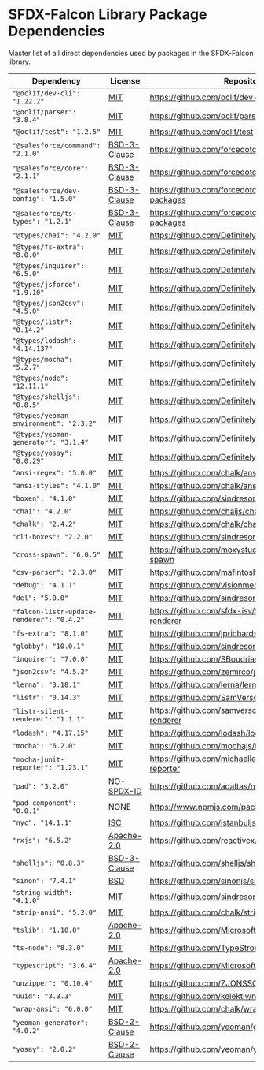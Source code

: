 # SFDX-Falcon Library Package Dependencies
Master list of all direct dependencies used by packages in the SFDX-Falcon library.

| Dependency | License | Repository |
| ---- | ---- | ----|
| `"@oclif/dev-cli": "1.22.2"`                  | [MIT](https://github.com/oclif/dev-cli/blob/master/LICENSE) | https://github.com/oclif/dev-cli |
| `"@oclif/parser": "3.8.4"`                    | [MIT](https://github.com/oclif/parser/blob/master/LICENSE) | https://github.com/oclif/parser |
| `"@oclif/test": "1.2.5"`                      | [MIT](https://github.com/oclif/test/blob/master/LICENSE) | https://github.com/oclif/test |
| `"@salesforce/command": "2.1.0"`              | [BSD-3-Clause](https://github.com/forcedotcom/cli-packages/blob/master/LICENSE.txt) | https://github.com/forcedotcom/cli-packages |
| `"@salesforce/core": "2.1.1"`                 | [BSD-3-Clause](https://github.com/forcedotcom/sfdx-core/blob/master/LICENSE.txt) | https://github.com/forcedotcom/sfdx-core |
| `"@salesforce/dev-config": "1.5.0"`           | [BSD-3-Clause](https://github.com/forcedotcom/sfdx-dev-packages/blob/master/LICENSE.txt) | https://github.com/forcedotcom/sfdx-dev-packages |
| `"@salesforce/ts-types": "1.2.1"`             | [BSD-3-Clause](https://github.com/forcedotcom/sfdx-dev-packages/blob/master/LICENSE.txt) | https://github.com/forcedotcom/sfdx-dev-packages |
| `"@types/chai": "4.2.0"`                      | [MIT](https://github.com/DefinitelyTyped/DefinitelyTyped/blob/master/LICENSE) | https://github.com/DefinitelyTyped/DefinitelyTyped |
| `"@types/fs-extra": "8.0.0"`                  | [MIT](https://github.com/DefinitelyTyped/DefinitelyTyped/blob/master/LICENSE) | https://github.com/DefinitelyTyped/DefinitelyTyped |
| `"@types/inquirer": "6.5.0"`                  | [MIT](https://github.com/DefinitelyTyped/DefinitelyTyped/blob/master/LICENSE) | https://github.com/DefinitelyTyped/DefinitelyTyped |
| `"@types/jsforce": "1.9.10"`                  | [MIT](https://github.com/DefinitelyTyped/DefinitelyTyped/blob/master/LICENSE) | https://github.com/DefinitelyTyped/DefinitelyTyped |
| `"@types/json2csv": "4.5.0"`                  | [MIT](https://github.com/DefinitelyTyped/DefinitelyTyped/blob/master/LICENSE) | https://github.com/DefinitelyTyped/DefinitelyTyped |
| `"@types/listr": "0.14.2"`                    | [MIT](https://github.com/DefinitelyTyped/DefinitelyTyped/blob/master/LICENSE) | https://github.com/DefinitelyTyped/DefinitelyTyped |
| `"@types/lodash": "4.14.137"`                 | [MIT](https://github.com/DefinitelyTyped/DefinitelyTyped/blob/master/LICENSE) | https://github.com/DefinitelyTyped/DefinitelyTyped |
| `"@types/mocha": "5.2.7"`                     | [MIT](https://github.com/DefinitelyTyped/DefinitelyTyped/blob/master/LICENSE) | https://github.com/DefinitelyTyped/DefinitelyTyped |
| `"@types/node": "12.11.1"`                    | [MIT](https://github.com/DefinitelyTyped/DefinitelyTyped/blob/master/LICENSE) | https://github.com/DefinitelyTyped/DefinitelyTyped |
| `"@types/shelljs": "0.8.5"`                   | [MIT](https://github.com/DefinitelyTyped/DefinitelyTyped/blob/master/LICENSE) | https://github.com/DefinitelyTyped/DefinitelyTyped |
| `"@types/yeoman-environment": "2.3.2"`        | [MIT](https://github.com/DefinitelyTyped/DefinitelyTyped/blob/master/LICENSE) | https://github.com/DefinitelyTyped/DefinitelyTyped |
| `"@types/yeoman-generator": "3.1.4"`          | [MIT](https://github.com/DefinitelyTyped/DefinitelyTyped/blob/master/LICENSE) | https://github.com/DefinitelyTyped/DefinitelyTyped |
| `"@types/yosay": "0.0.29"`                    | [MIT](https://github.com/DefinitelyTyped/DefinitelyTyped/blob/master/LICENSE) | https://github.com/DefinitelyTyped/DefinitelyTyped |
| `"ansi-regex": "5.0.0"`                       | [MIT](https://github.com/chalk/ansi-regex/blob/master/license) | https://github.com/chalk/ansi-regex |
| `"ansi-styles": "4.1.0"`                      | [MIT](https://github.com/chalk/ansi-styles/blob/master/license) | https://github.com/chalk/ansi-styles |
| `"boxen": "4.1.0"`                            | [MIT](https://github.com/sindresorhus/boxen/blob/master/license) | https://github.com/sindresorhus/boxen |
| `"chai": "4.2.0"`                             | [MIT](https://github.com/chaijs/chai/blob/master/LICENSE) | https://github.com/chaijs/chai |
| `"chalk": "2.4.2"`                            | [MIT](https://github.com/chalk/chalk/blob/master/license) | https://github.com/chalk/chalk |
| `"cli-boxes": "2.2.0"`                        | [MIT](https://github.com/sindresorhus/cli-boxes/blob/master/license) | https://github.com/sindresorhus/cli-boxes |
| `"cross-spawn": "6.0.5"`                      | [MIT](https://github.com/moxystudio/node-cross-spawn/blob/master/LICENSE) | https://github.com/moxystudio/node-cross-spawn |
| `"csv-parser": "2.3.0"`                       | [MIT](https://github.com/mafintosh/csv-parser/blob/master/LICENSE) | https://github.com/mafintosh/csv-parser |
| `"debug": "4.1.1"`                            | [MIT](https://github.com/visionmedia/debug/blob/master/LICENSE) | https://github.com/visionmedia/debug |
| `"del": "5.0.0"`                              | [MIT](https://github.com/sindresorhus/del/blob/master/license) | https://github.com/sindresorhus/del |
| `"falcon-listr-update-renderer": "0.4.2"`     | [MIT](https://github.com/sfdx-isv/falcon-listr-update-renderer/blob/master/license) | https://github.com/sfdx-isv/falcon-listr-update-renderer |
| `"fs-extra": "8.1.0"`                         | [MIT](https://github.com/jprichardson/node-fs-extra/blob/master/LICENSE) | https://github.com/jprichardson/node-fs-extra |
| `"globby": "10.0.1"`                          | [MIT](https://github.com/sindresorhus/globby/blob/master/license) | https://github.com/sindresorhus/globby |
| `"inquirer": "7.0.0"`                         | [MIT](https://github.com/SBoudrias/Inquirer.js/blob/master/LICENSE) | https://github.com/SBoudrias/Inquirer.js |
| `"json2csv": "4.5.2"`                         | [MIT](https://github.com/zemirco/json2csv/blob/master/LICENSE.md) | https://github.com/zemirco/json2csv |
| `"lerna": "3.18.1"`                           | [MIT](https://github.com/lerna/lerna/blob/master/LICENSE) | https://github.com/lerna/lerna |
| `"listr": "0.14.3"`                           | [MIT](https://github.com/SamVerschueren/listr/blob/master/license) | https://github.com/SamVerschueren/listr |
| `"listr-silent-renderer": "1.1.1"`            | [MIT](https://github.com/SamVerschueren/listr-silent-renderer/blob/master/license) | https://github.com/samverschueren/listr-silent-renderer |
| `"lodash": "4.17.15"`                         | [MIT](https://github.com/lodash/lodash/blob/master/LICENSE) | https://github.com/lodash/lodash |
| `"mocha": "6.2.0"`                            | [MIT](https://github.com/mochajs/mocha/blob/master/LICENSE) | https://github.com/mochajs/mocha |
| `"mocha-junit-reporter": "1.23.1"`            | [MIT](https://github.com/michaelleeallen/mocha-junit-reporter/blob/master/LICENSE.txt) | https://github.com/michaelleeallen/mocha-junit-reporter |
| `"pad": "3.2.0"`                              | [NO-SPDX-ID](https://github.com/adaltas/node-pad/blob/master/LICENSE) | https://github.com/adaltas/node-pad |
| `"pad-component": "0.0.1"`                    | NONE | https://www.npmjs.com/package/pad-component |
| `"nyc": "14.1.1"`                             | [ISC](https://github.com/istanbuljs/nyc/blob/master/LICENSE.txt) | https://github.com/istanbuljs/nyc |
| `"rxjs": "6.5.2"`                             | [Apache-2.0](https://github.com/ReactiveX/rxjs/blob/master/LICENSE.txt) | https://github.com/reactivex/rxjs |
| `"shelljs": "0.8.3"`                          | [BSD-3-Clause](https://github.com/shelljs/shelljs/blob/master/LICENSE) | https://github.com/shelljs/shelljs |
| `"sinon": "7.4.1"`                            | [BSD](https://github.com/sinonjs/sinon/blob/master/LICENSE) | https://github.com/sinonjs/sinon |
| `"string-width": "4.1.0"`                     | [MIT](https://github.com/sindresorhus/string-width/blob/master/license) | https://github.com/sindresorhus/string-width |
| `"strip-ansi": "5.2.0"`                       | [MIT](https://github.com/chalk/strip-ansi/blob/master/license) | https://github.com/chalk/strip-ansi |
| `"tslib": "1.10.0"`                           | [Apache-2.0](https://github.com/microsoft/tslib/blob/master/LICENSE.txt) | https://github.com/Microsoft/tslib |
| `"ts-node": "8.3.0"`                          | [MIT](https://github.com/TypeStrong/ts-node/blob/master/LICENSE) | https://github.com/TypeStrong/ts-node |
| `"typescript": "3.6.4"`                       | [Apache-2.0](https://github.com/microsoft/TypeScript/blob/master/LICENSE.txt) | https://github.com/Microsoft/TypeScript |
| `"unzipper": "0.10.4"`                        | [MIT](https://github.com/ZJONSSON/node-unzipper/blob/master/LICENSE) | https://github.com/ZJONSSON/node-unzipper |
| `"uuid": "3.3.3"`                             | [MIT](https://github.com/kelektiv/node-uuid/blob/master/LICENSE.md) | https://github.com/kelektiv/node-uuid |
| `"wrap-ansi": "6.0.0"`                        | [MIT](https://github.com/chalk/wrap-ansi/blob/master/license) | https://github.com/chalk/wrap-ansi |
| `"yeoman-generator": "4.0.2"`                 | [BSD-2-Clause](https://github.com/yeoman/generator/blob/master/LICENSE) | https://github.com/yeoman/generator |
| `"yosay": "2.0.2"`                            | [BSD-2-Clause](https://github.com/yeoman/yosay/blob/master/license) | https://github.com/yeoman/yosay |


<!--| `"PACKAGE_NAME": "VERSION"`                   | [LICENSE](LINK) | REPO_LINK |-->

